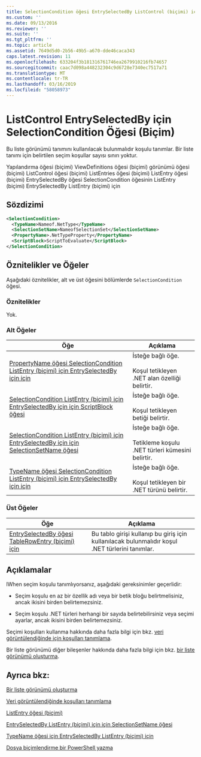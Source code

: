 ```yaml
---
title: SelectionCondition öğesi EntrySelectedBy ListControl (biçimi) için için | Microsoft Docs
ms.custom: ''
ms.date: 09/13/2016
ms.reviewer: ''
ms.suite: ''
ms.tgt_pltfrm: ''
ms.topic: article
ms.assetid: 7649d5d0-2b56-49b5-a670-dde46caca343
caps.latest.revision: 11
ms.openlocfilehash: 633204f3b181316761746ea2679910216fb74657
ms.sourcegitcommit: caac7d098a448232304c9d6728e7340ec7517a71
ms.translationtype: MT
ms.contentlocale: tr-TR
ms.lasthandoff: 03/16/2019
ms.locfileid: "58058973"
---
```

# <a name="selectioncondition-element-for-entryselectedby-for-listcontrol-format"></a>ListControl EntrySelectedBy için SelectionCondition Öğesi (Biçim)

Bu liste görünümü tanımını kullanılacak bulunmalıdır koşulu tanımlar. Bir liste tanımı için belirtilen seçim koşullar sayısı sınırı yoktur.

Yapılandırma öğesi (biçimi) ViewDefinitions öğesi (biçimi) görünümü öğesi (biçimi) ListControl öğesi (biçimi) ListEntries öğesi (biçimi) ListEntry öğesi (biçimi) EntrySelectedBy öğesi SelectionCondition öğesinin ListEntry (biçimi) EntrySelectedBy ListEntry (biçimi) için

## <a name="syntax"></a>Sözdizimi

```xml
<SelectionCondition>
  <TypeName>Nameof.NetType</TypeName>
  <SelectionSetName>NameofSelectionSet</SelectionSetName>
  <PropertyName>.NetTypeProperty</PropertyName>
  <ScriptBlock>ScriptToEvaluate</ScriptBlock>
</SelectionCondition>
```

## <a name="attributes-and-elements"></a>Öznitelikler ve Öğeler

Aşağıdaki öznitelikler, alt ve üst öğesini bölümlerde `SelectionCondition` öğesi.

### <a name="attributes"></a>Öznitelikler

Yok.

### <a name="child-elements"></a>Alt Öğeler

|Öğe|Açıklama|
|-------------|-----------------|
|[PropertyName öğesi SelectionCondition ListEntry (biçimi) için EntrySelectedBy için için](./propertyname-element-for-selectioncondition-for-entryselectedby-for-listcontrol-format.md)|İsteğe bağlı öğe.<br /><br /> Koşul tetikleyen .NET alan özelliği belirtir.|
|[SelectionCondition ListEntry (biçimi) için EntrySelectedBy için için ScriptBlock öğesi](./scriptblock-element-for-selectioncondition-for-entryselectedby-for-listcontrol-format.md)|İsteğe bağlı öğe.<br /><br /> Koşul tetikleyen betiği belirtir.|
|[SelectionCondition ListEntry (biçimi) için EntrySelectedBy için için SelectionSetName öğesi](./selectionsetname-element-for-selectioncondition-for-entryselectedby-for-listentry-format.md)|İsteğe bağlı öğe.<br /><br /> Tetikleme koşulu .NET türleri kümesini belirtir.|
|[TypeName öğesi SelectionCondition ListEntry (biçimi) için EntrySelectedBy için için](./typename-element-for-selectioncondition-for-entryselectedby-for-listcontrol-format.md)|İsteğe bağlı öğe.<br /><br /> Koşul tetikleyen bir .NET türünü belirtir.|

### <a name="parent-elements"></a>Üst Öğeler

|Öğe|Açıklama|
|-------------|-----------------|
|[EntrySelectedBy öğesi TableRowEntry (biçimi) için](./entryselectedby-element-for-tablerowentry-for-tablecontrol-format.md)|Bu tablo girişi kullanıp bu giriş için kullanılacak bulunmalıdır koşul .NET türlerini tanımlar.|

## <a name="remarks"></a>Açıklamalar

lWhen seçim koşulu tanımlıyorsanız, aşağıdaki gereksinimler geçerlidir:

- Seçim koşulu en az bir özellik adı veya bir betik bloğu belirtmelisiniz, ancak ikisini birden belirtemezsiniz.

- Seçim koşulu .NET türleri herhangi bir sayıda belirtebilirsiniz veya seçimi ayarlar, ancak ikisini birden belirtemezsiniz.

Seçimi koşulları kullanma hakkında daha fazla bilgi için bkz. [veri görüntülendiğinde için koşulları tanımlama](./defining-conditions-for-displaying-data.md).

Bir liste görünümü diğer bileşenler hakkında daha fazla bilgi için bkz. [bir liste görünümü oluşturma](./creating-a-list-view.md).

## <a name="see-also"></a>Ayrıca bkz:

[Bir liste görünümü oluşturma](./creating-a-list-view.md)

[Veri görüntülendiğinde koşulları tanımlama](./defining-conditions-for-displaying-data.md)

[ListEntry öğesi (biçimi)](./listentry-element-for-listcontrol-format.md)

[EntrySelectedBy ListEntry (biçimi) için için SelectionSetName öğesi](./selectionsetname-element-for-entryselectedby-for-listcontrol-format.md)

[TypeName öğesi için EntrySelectedBy ListEntry (biçimi) için](http://msdn.microsoft.com/en-us/fcd4daa6-f3fd-43f7-a468-03c582d34533)

[Dosya biçimlendirme bir PowerShell yazma](./writing-a-powershell-formatting-file.md)
